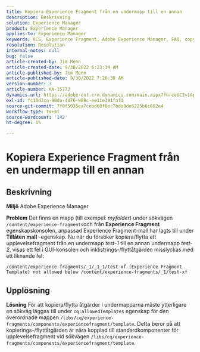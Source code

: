 ```yaml
---
title: Kopiera Experience Fragment från en undermapp till en annan
description: Beskrivning
solution: Experience Manager
product: Experience Manager
applies-to: Experience Manager
keywords: KCS, Experience Fragment, Adobe Experience Manager, FAQ, copy, sub folder
resolution: Resolution
internal-notes: null
bug: false
article-created-by: Jim Menn
article-created-date: 9/30/2022 6:23:34 AM
article-published-by: Jim Menn
article-published-date: 9/30/2022 7:20:38 AM
version-number: 3
article-number: KA-15772
dynamics-url: https://adobe-ent.crm.dynamics.com/main.aspx?forceUCI=1&pagetype=entityrecord&etn=knowledgearticle&id=11662266-8840-ed11-9db1-0022480866ad
exl-id: fc10d3ca-90da-4d76-989c-ee11e391faf1
source-git-commit: 7f0f5035ea7cebd60f6ec7bda9de6225b6c602a4
workflow-type: tm+mt
source-wordcount: '142'
ht-degree: 1%

---
```


# Kopiera Experience Fragment från en undermapp till en annan

## Beskrivning


<b>Miljö</b>
Adobe Experience Manager

<b>Problem</b>
Det finns en mapp (till exempel: *myfolder*) under sökvägen `/content/experience-fragments`och från <b>Experience Fragment</b> egenskapskonsolen, anpassad Experience Fragment-mall har lagts till under <b>Tillåten mall</b> -egenskap.
Nu när du försöker kopiera/flytta ett upplevelsefragment från en undermapp *test-1* till en annan undermapp *test-2*, visas ett fel i GUI-konsolen och inklistrings-/flyttåtgärden misslyckas med ett liknande fel:


```
/content/experience-fragments/_1/_1_1/test-xf (Experience Fragment Template) not allowed below /content/experience-fragments/_1/test-xf
```



## Upplösning


<b>Lösning</b>
För att kopiera/flytta åtgärder i undermapparna måste ytterligare en sökväg läggas till under `cq:allowedTemplates` egenskap för den överordnade mappen `/libs/cq/experience-fragments/components/experiencefragment/template`.
Detta beror på att kopierings-/flyttåtgärden är nära kopplad till standardkomponenter för upplevelsefragment vid sökvägen `/libs/cq/experience-fragments/components/experiencefragment/template`.
